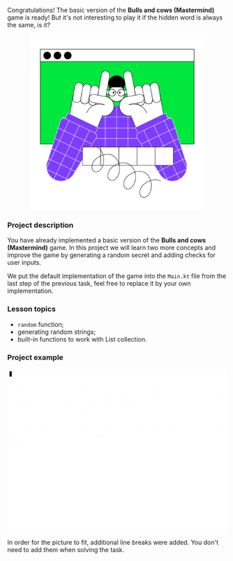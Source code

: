Congratulations! The basic version of the **Bulls and cows (Mastermind)** game is ready!
But it's not interesting to play it if the hidden word is always the same, is it?

<p align="center">
    <img src="../../utils/src/main/resources/images/part1/warmup/game.png" alt="Bulls and cows" width="400"/>
</p>

### Project description

You have already implemented a basic version of the **Bulls and cows (Mastermind)** game.
In this project we will learn two more concepts and improve the game by generating
a random secret and adding checks for user inputs.

We put the default implementation of the game into the `Main.kt` file from the last step of the previous task, 
feel free to replace it by your own implementation.

### Lesson topics

- `random` function;
- generating random strings;
- built-in functions to work with List collection.

### Project example

![The game's example](../../utils/src/main/resources/images/part1/warmup/game.gif "The game's example")

In order for the picture to fit, additional line breaks were added.
You don't need to add them when solving the task.
